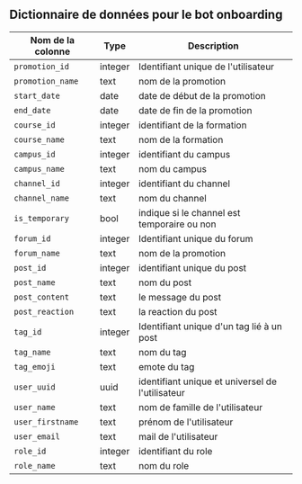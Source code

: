 ## Dictionnaire de données pour le bot onboarding

| Nom de la colonne    | Type         | Description                                      |
|----------------------|--------------|--------------------------------------------------|
| `promotion_id`       | integer      | Identifiant unique de l'utilisateur              |
| `promotion_name`     | text         | nom de la promotion                              |
| `start_date`         | date         | date de début de la promotion                    |
| `end_date`           | date         | date de fin de la promotion                      |
| `course_id`          | integer      | identifiant de la formation                      |
| `course_name`        | text         | nom de la formation                              |
| `campus_id`          | integer      | identifiant du campus                            |
| `campus_name`        | text         | nom du campus                                    |
| `channel_id`         | integer      | identifiant du channel                           |
| `channel_name`       | text         | nom du channel                                   |
| `is_temporary`       | bool         | indique si le channel est temporaire ou non      |
| `forum_id`           | integer      | Identifiant unique du forum                      |
| `forum_name`         | text         | nom de la promotion                              |
| `post_id`            | integer      | identifiant unique du post                       |
| `post_name`          | text         | nom du post                                      |
| `post_content`       | text         | le message du post                               |
| `post_reaction`      | text         | la reaction du post                              |
| `tag_id`             | integer      | Identifiant unique d'un tag lié à un post        |
| `tag_name`           | text         | nom du tag                                       |
| `tag_emoji`          | text         | emote du tag                                     |
| `user_uuid`          | uuid         | identifiant unique et universel de l'utilisateur |
| `user_name`          | text         | nom de famille de l'utilisateur                  |
| `user_firstname`     | text         | prénom de l'utilisateur                          |
| `user_email`         | text         | mail de l'utilisateur                            |
| `role_id`            | integer      | identifiant du role                              |
| `role_name`          | text         | nom du role                                      |